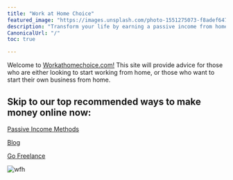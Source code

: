 ```yaml
---
title: "Work at Home Choice"
featured_image: "https://images.unsplash.com/photo-1551275073-f8adef647c1d?ixlib=rb-1.2.1&ixid=eyJhcHBfaWQiOjEyMDd9&auto=format&fit=crop&w=1347&q=80"
description: "Transform your life by earning a passive income from home"
CanonicalUrl: "/"
toc: true

---
```


Welcome to [Workathomechoice.com!](/)  This site will provide advice for those who are either looking to start working from home, or those who want to start their own business from home.  

## Skip to our top recommended ways to make money online now:

[Passive Income Methods](/passive-income-methods/)

[Blog](/blog/)

[Go Freelance](/freelancing/)


![wfh](https://images.unsplash.com/photo-1524508762098-fd966ffb6ef9?ixlib=rb-1.2.1&ixid=eyJhcHBfaWQiOjEyMDd9&auto=format&fit=crop&w=1050&q=80)

